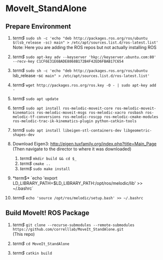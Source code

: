# MoveIt_StandAlone

## Prepare Environment

1. *term$* `sudo sh -c 'echo "deb http://packages.ros.org/ros/ubuntu $(lsb_release -sc) main" > /etc/apt/sources.list.d/ros-latest.list'`  
Note: Here you are adding the ROS repos but not actually installing ROS

1. *term$* `sudo apt-key adv --keyserver 'hkp://keyserver.ubuntu.com:80' --recv-key C1CF6E31E6BADE8868B172B4F42ED6FBAB17C654`

1. *term$* `sudo sh -c 'echo "deb http://packages.ros.org/ros/ubuntu `lsb_release -sc` main" > /etc/apt/sources.list.d/ros-latest.list'`

1. *term$* `wget http://packages.ros.org/ros.key -O - | sudo apt-key add -`

1. *term$* `sudo apt update`

1. *term$* `sudo apt install ros-melodic-moveit-core ros-melodic-moveit-kinematics ros-melodic-moveit-msgs ros-melodic-xacro rosbash ros-melodic-tf-conversions ros-melodic-roscpp ros-melodic-cmake-modules ros-melodic-trac-ik-kinematics-plugin python-catkin-tools`

1. *term$* `sudo apt install libeigen-stl-containers-dev libgeometric-shapes-dev`

1. Download Eigen3: http://eigen.tuxfamily.org/index.php?title=Main_Page  
(Then navigate to the director to where it was downloaded)
    1. *term$* `mkdir build && cd $_`
    1. *term$* `cmake ..`
    1. *term$* `sudo make install`
  
1. *term$* `echo 'export LD_LIBRARY_PATH=$LD_LIBRARY_PATH:/opt/ros/melodic/lib' >> ~/.bashrc`

1. *term$* `echo 'source /opt/ros/melodic/setup.bash' >> ~/.bashrc`

## Build MoveIt! ROS Package
1. *term$* `git clone --recurse-submodules --remote-submodules https://github.com/correlllab/MoveIt_StandAlone.git`  
(This repo)

1. *term$* `cd MoveIt_StandAlone`

1. *term$* `catkin build`
